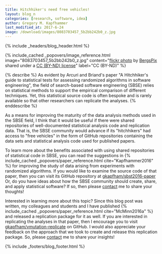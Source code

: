 ```yaml
---
title: Hitchhiker's need free vehicles!
layout: blog_n
categories: [research, software, idea]
author: Gregory M. Kapfhammer
last_modified_at: 2017-6-24
image: /download/images/8083703457_5b2bb242b0_z.jpg
---
```


{% include _headers/blog_header.html %}

<!-- include_cached header image -->
{% include_cached _popovers/image_reference.html image="8083703457_5b2bb242b0_z.jpg" content="<a title='20121004_untitled_0012' href='https://flickr.com/photos/rick_bergstrom/8083703457'>flickr photo</a> by <a href='https://flickr.com/people/rick_bergstrom'>BergsPix</a> shared under a <a href='https://creativecommons.org/licenses/by-nd/2.0/'>CC (BY-ND) license</a>" label="CC (BY-ND)" %}

{% describe %}
As evident by Arcuri and Briand's paper "A Hitchhiker's guide to statistical tests for assessing randomized algorithms
in software engineering", the field of search-based software engineering (SBSE) relies on statistical methods to support
the empirical comparison of different techniques. Yet, this statistical source code is often bespoke and is rarely
available so that other researchers can replicate the analyses.
{% enddescribe %}

As a means for improving the maturity of the data analysis methods used in the
SBSE field, I think that it would be useful if there were shared repositories
of well-documented statistical analysis code and replication data. That is, the
SBSE community would advance if its "hitchhikers" had access to "free vehicles"
in the form of GitHub repositories containing the data sets and statistical
analysis code used for published papers.

<p>
To learn more about the benefits associated with using shared repositories of
statistical code in SBSE, you can read the suggestions in {% include_cached
_popovers/paper_reference.html cite="Kapfhammer2016" %}
for improving the study of data arising from experiments with
randomized algorithms. If you would like to examine the source code of that
paper, then you can visit its GitHub repository at <a
href="https://github.com/gkapfham/sbst2016-paper">gkapfham/sbst2016-paper</a>
Or, do you have ideas about how the SBSE community should create, share, and
apply statistical software? If so, then please
<a href="{{site.baseurl}}contact">contact</a> me to share your thoughts!
</p>

<p>
Interested in learning more about this topic? Since this blog post was written,
my colleagues and students and I have published {% include_cached
_popovers/paper_reference.html cite="McMinn2016a" %} and released a replication
package for it as well. If you are interested in replicating the analyses in
that paper, then I encourage you to visit <a
href="https://github.com/gkapfham/vmutation-replicate">gkapfham/vmutation-replicate</a>
on GitHub. I would also appreciate your feedback on the approach that we took
to create and release this replication package. So, please <a
href="{{site.baseurl}}contact">contact</a> me to share your insights!
</p>

{% include _footers/blog_footer.html %}

